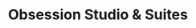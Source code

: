---
title: "Obsession Studio & Suites"
url: /greenwood/obsession-studio-and-suites/
shop: beauty
---